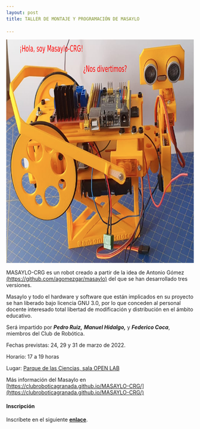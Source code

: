 ```yaml
---
layout: post
title: TALLER DE MONTAJE Y PROGRAMACIÓN DE MASAYLO

---
```


<p align="center" >
<img src="/images/masaylo.png" width="800" height="600"/>


</p>


MASAYLO-CRG es un robot creado a partir de la idea de Antonio Gómez [(https://github.com/agomezgar/masaylo)](https://github.com/agomezgar/masaylo) del que se han desarrollado tres versiones.

Masaylo y todo el hardware y software que están implicados en su proyecto se han liberado bajo licencia GNU 3.0, por lo que conceden al personal docente interesado total libertad de modificación y distribución en el ámbito educativo.










Será impartido por ***Pedro Ruiz,*** ***Manuel Hidalgo,*** y ***Federico Coca***,  miembros del Club de Robótica.


Fechas previstas: 24, 29 y 31 de marzo de 2022.

Horario: 17 a 19 horas


Lugar: [Parque de las Ciencias, sala OPEN LAB](https://goo.gl/maps/aQC1afhE8HR9uaVx8)


Más información del Masaylo en [https://clubroboticagranada.github.io/MASAYLO-CRG/](https://clubroboticagranada.github.io/MASAYLO-CRG/)

#### Inscripción ####
Inscríbete en el siguiente [**enlace**](https://forms.gle/Ju3uLdttLj4N5vsv9).

